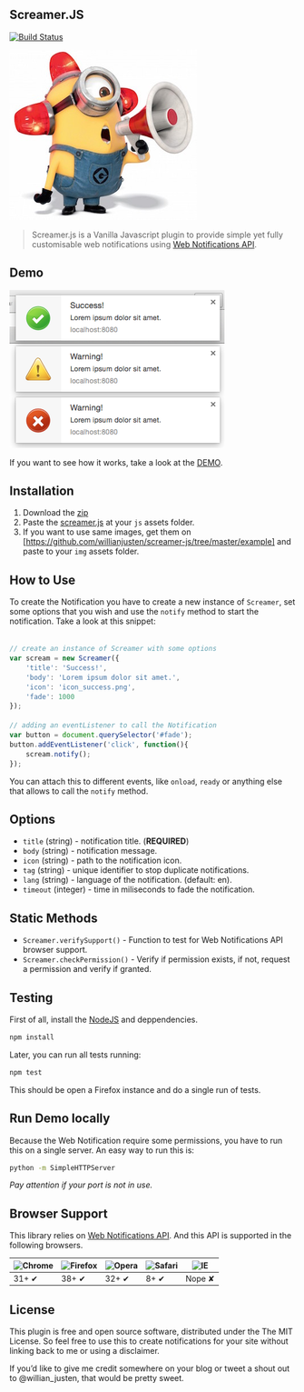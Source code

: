 ## Screamer.JS
[![Build Status](https://travis-ci.org/willianjusten/screamer-js.svg)](https://travis-ci.org/willianjusten/screamer-js)

![Minion using Megaphone](screamer.jpg)

> Screamer.js is a Vanilla Javascript plugin to provide simple yet fully customisable web notifications using [Web Notifications API](http://www.w3.org/TR/notifications/).

## Demo

![screenshot of notifications](screenshot.png)

If you want to see how it works, take a look at the [DEMO](http://willianjusten.com.br/screamer-js/example/).

## Installation

1. Download the [zip](https://github.com/willianjusten/screamer-js/archive/master.zip)
2. Paste the [screamer.js](https://github.com/willianjusten/screamer-js/blob/master/screamer.js) at your `js` assets folder.
3. If you want to use same images, get them on [https://github.com/willianjusten/screamer-js/tree/master/example] and paste to your `img` assets folder.

## How to Use

To create the Notification you have to create a new instance of `Screamer`, set some options that you wish and use the `notify` method to start the notification. Take a look at this snippet:

```js

// create an instance of Screamer with some options
var scream = new Screamer({
    'title': 'Success!',
    'body': 'Lorem ipsum dolor sit amet.',
    'icon': 'icon_success.png',
    'fade': 1000
});

// adding an eventListener to call the Notification
var button = document.querySelector('#fade');
button.addEventListener('click', function(){
    scream.notify();
});
```

You can attach this to different events, like `onload`, `ready` or anything else that allows to call the `notify` method.

## Options

- `title` (string) - notification title. (**REQUIRED**)
- `body` (string) - notification message.
- `icon` (string) - path to the notification icon.
- `tag` (string) - unique identifier to stop duplicate notifications.
- `lang` (string) - language of the notification. (default: en).
- `timeout` (integer) - time in miliseconds to fade the notification.

## Static Methods

- `Screamer.verifySupport()` - Function to test for Web Notifications API browser support.
- `Screamer.checkPermission()` - Verify if permission exists, if not, request a permission and verify if granted.

## Testing

First of all, install the [NodeJS](https://nodejs.org/) and deppendencies.

```sh
npm install
```

Later, you can run all tests running:

```sh
npm test
```

This should be open a Firefox instance and do a single run of tests.

## Run Demo locally

Because the Web Notification require some permissions, you have to run this on a single server. An easy way to run this is:

```sh
python -m SimpleHTTPServer
```

*Pay attention if your port is not in use.* 

## Browser Support

This library relies on [Web Notifications API](http://www.w3.org/TR/notifications/). And this API is supported in the following browsers.

![Chrome](https://cloud.githubusercontent.com/assets/398893/3528328/23bc7bc4-078e-11e4-8752-ba2809bf5cce.png) | ![Firefox](https://cloud.githubusercontent.com/assets/398893/3528329/26283ab0-078e-11e4-84d4-db2cf1009953.png) | ![Opera](https://cloud.githubusercontent.com/assets/398893/3528330/27ec9fa8-078e-11e4-95cb-709fd11dac16.png) | ![Safari](https://cloud.githubusercontent.com/assets/398893/3528331/29df8618-078e-11e4-8e3e-ed8ac738693f.png) | ![IE](https://cloud.githubusercontent.com/assets/398893/3528325/20373e76-078e-11e4-8e3a-1cb86cf506f0.png) |
--- | --- | --- | --- | --- |
31+ ✔ | 38+ ✔ | 32+ ✔ | 8+ ✔ | Nope ✘ |

## License 

This plugin is free and open source software, distributed under the The MIT License. So feel free to use this to create notifications for your site without linking back to me or using a disclaimer.

If you’d like to give me credit somewhere on your blog or tweet a shout out to @willian_justen, that would be pretty sweet.
